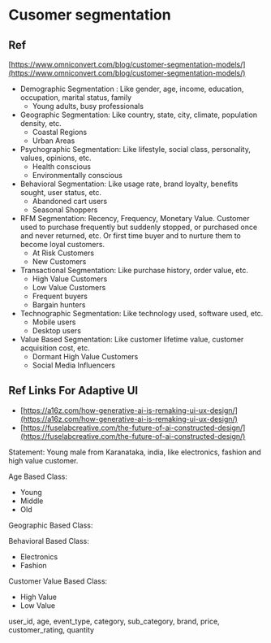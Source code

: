 # Cusomer segmentation
## Ref
[https://www.omniconvert.com/blog/customer-segmentation-models/](https://www.omniconvert.com/blog/customer-segmentation-models/)
- Demographic Segmentation : Like gender, age, income, education, occupation, marital status, family
    -  Young adults, busy professionals
- Geographic Segmentation: Like country, state, city, climate, population density, etc.
    - Coastal Regions
    - Urban Areas
- Psychographic Segmentation: Like lifestyle, social class, personality, values, opinions, etc.
    - Health conscious
    - Environmentally conscious
- Behavioral Segmentation: Like usage rate, brand loyalty, benefits sought, user status, etc.
    - Abandoned cart users
    - Seasonal Shoppers
- RFM Segmentation: Recency, Frequency, Monetary Value. Customer used to purchase frequently but suddenly stopped, or purchased once and never returned, etc. Or first time buyer and to nurture them to become loyal customers.
    - At Risk Customers
    - New Customers
- Transactional Segmentation: Like purchase history, order value, etc.
    - High Value Customers
    - Low Value Customers
    - Frequent buyers
    - Bargain hunters
- Technographic Segmentation: Like technology used, software used, etc.
    - Mobile users
    - Desktop users
- Value Based Segmentation: Like customer lifetime value, customer acquisition cost, etc.
    - Dormant High Value Customers
    - Social Media Influencers

##  Ref Links For Adaptive UI
- [https://a16z.com/how-generative-ai-is-remaking-ui-ux-design/](https://a16z.com/how-generative-ai-is-remaking-ui-ux-design/)
- [https://fuselabcreative.com/the-future-of-ai-constructed-design/](https://fuselabcreative.com/the-future-of-ai-constructed-design/)


Statement:
Young male from Karanataka, india, like electronics, fashion and high value customer.

Age Based Class:
- Young 
- Middle
- Old

Geographic Based Class:

Behavioral Based Class:
- Electronics
- Fashion

Customer Value Based Class:
- High Value
- Low Value





user_id, age, event_type, category, sub_category, brand, price, customer_rating, quantity

